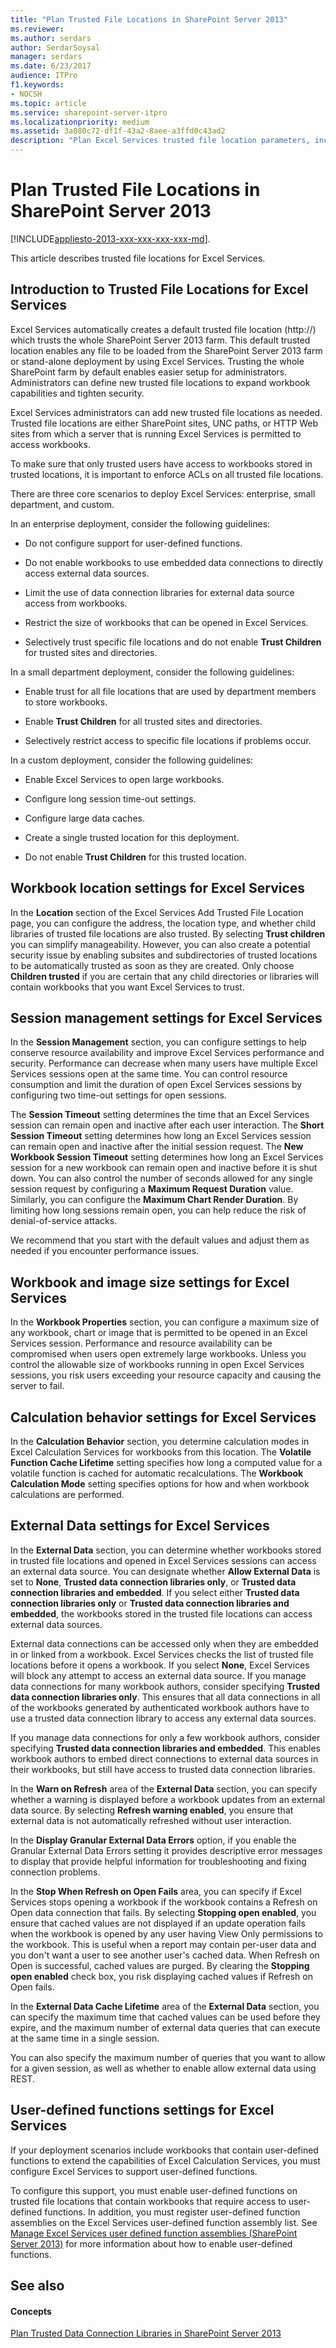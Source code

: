 ```yaml
---
title: "Plan Trusted File Locations in SharePoint Server 2013"
ms.reviewer: 
ms.author: serdars
author: SerdarSoysal
manager: serdars
ms.date: 6/23/2017
audience: ITPro
f1.keywords:
- NOCSH
ms.topic: article
ms.service: sharepoint-server-itpro
ms.localizationpriority: medium
ms.assetid: 3a080c72-df1f-43a2-8aee-a3ffd0c43ad2
description: "Plan Excel Services trusted file location parameters, including session, workbook, calculation, memory, and external data settings."
---
```


# Plan Trusted File Locations in SharePoint Server 2013

[!INCLUDE[appliesto-2013-xxx-xxx-xxx-xxx-md](../includes/appliesto-2013-xxx-xxx-xxx-xxx-md.md)]. 
  
This article describes trusted file locations for Excel Services.
  
    
## Introduction to Trusted File Locations for Excel Services
<a name="introduction"> </a>

 Excel Services automatically creates a default trusted file location (http://) which trusts the whole SharePoint Server 2013 farm. This default trusted location enables any file to be loaded from the SharePoint Server 2013 farm or stand-alone deployment by using Excel Services. Trusting the whole SharePoint farm by default enables easier setup for administrators. Administrators can define new trusted file locations to expand workbook capabilities and tighten security. 
  
Excel Services administrators can add new trusted file locations as needed. Trusted file locations are either SharePoint sites, UNC paths, or HTTP Web sites from which a server that is running Excel Services is permitted to access workbooks. 
  
To make sure that only trusted users have access to workbooks stored in trusted locations, it is important to enforce ACLs on all trusted file locations.
  
There are three core scenarios to deploy Excel Services: enterprise, small department, and custom.
  
In an enterprise deployment, consider the following guidelines:
  
- Do not configure support for user-defined functions.
    
- Do not enable workbooks to use embedded data connections to directly access external data sources.
    
- Limit the use of data connection libraries for external data source access from workbooks.
    
- Restrict the size of workbooks that can be opened in Excel Services.
    
- Selectively trust specific file locations and do not enable **Trust Children** for trusted sites and directories. 
    
In a small department deployment, consider the following guidelines:
  
- Enable trust for all file locations that are used by department members to store workbooks.
    
- Enable **Trust Children** for all trusted sites and directories. 
    
- Selectively restrict access to specific file locations if problems occur.
    
In a custom deployment, consider the following guidelines:
  
- Enable Excel Services to open large workbooks.
    
- Configure long session time-out settings.
    
- Configure large data caches.
    
- Create a single trusted location for this deployment.
    
- Do not enable **Trust Children** for this trusted location. 
    
## Workbook location settings for Excel Services
<a name="location"> </a>

In the **Location** section of the Excel Services Add Trusted File Location page, you can configure the address, the location type, and whether child libraries of trusted file locations are also trusted. By selecting **Trust children** you can simplify manageability. However, you can also create a potential security issue by enabling subsites and subdirectories of trusted locations to be automatically trusted as soon as they are created. Only choose **Children trusted** if you are certain that any child directories or libraries will contain workbooks that you want Excel Services to trust. 
  
## Session management settings for Excel Services
<a name="sessionmanagement"> </a>

In the **Session Management** section, you can configure settings to help conserve resource availability and improve Excel Services performance and security. Performance can decrease when many users have multiple Excel Services sessions open at the same time. You can control resource consumption and limit the duration of open Excel Services sessions by configuring two time-out settings for open sessions. 
  
The **Session Timeout** setting determines the time that an Excel Services session can remain open and inactive after each user interaction. The **Short Session Timeout** setting determines how long an Excel Services session can remain open and inactive after the initial session request. The **New Workbook Session Timeout** setting determines how long an Excel Services session for a new workbook can remain open and inactive before it is shut down. You can also control the number of seconds allowed for any single session request by configuring a **Maximum Request Duration** value. Similarly, you can configure the **Maximum Chart Render Duration**. By limiting how long sessions remain open, you can help reduce the risk of denial-of-service attacks.
  
We recommend that you start with the default values and adjust them as needed if you encounter performance issues.
  
## Workbook and image size settings for Excel Services
<a name="imagesize"> </a>

In the **Workbook Properties** section, you can configure a maximum size of any workbook, chart or image that is permitted to be opened in an Excel Services session. Performance and resource availability can be compromised when users open extremely large workbooks. Unless you control the allowable size of workbooks running in open Excel Services sessions, you risk users exceeding your resource capacity and causing the server to fail. 
  
## Calculation behavior settings for Excel Services
<a name="calculation"> </a>

In the **Calculation Behavior** section, you determine calculation modes in Excel Calculation Services for workbooks from this location. The **Volatile Function Cache Lifetime** setting specifies how long a computed value for a volatile function is cached for automatic recalculations. The **Workbook Calculation Mode** setting specifies options for how and when workbook calculations are performed. 
  
## External Data settings for Excel Services
<a name="externaldata"> </a>

In the **External Data** section, you can determine whether workbooks stored in trusted file locations and opened in Excel Services sessions can access an external data source. You can designate whether **Allow External Data** is set to **None**, **Trusted data connection libraries only**, or **Trusted data connection libraries and embedded**. If you select either **Trusted data connection libraries only** or **Trusted data connection libraries and embedded**, the workbooks stored in the trusted file locations can access external data sources.
  
External data connections can be accessed only when they are embedded in or linked from a workbook. Excel Services checks the list of trusted file locations before it opens a workbook. If you select **None**, Excel Services will block any attempt to access an external data source. If you manage data connections for many workbook authors, consider specifying **Trusted data connection libraries only**. This ensures that all data connections in all of the workbooks generated by authenticated workbook authors have to use a trusted data connection library to access any external data sources.
  
If you manage data connections for only a few workbook authors, consider specifying **Trusted data connection libraries and embedded**. This enables workbook authors to embed direct connections to external data sources in their workbooks, but still have access to trusted data connection libraries.
  
In the **Warn on Refresh** area of the **External Data** section, you can specify whether a warning is displayed before a workbook updates from an external data source. By selecting **Refresh warning enabled**, you ensure that external data is not automatically refreshed without user interaction.
  
In the **Display Granular External Data Errors** option, if you enable the Granular External Data Errors setting it provides descriptive error messages to display that provide helpful information for troubleshooting and fixing connection problems. 
  
In the **Stop When Refresh on Open Fails** area, you can specify if Excel Services stops opening a workbook if the workbook contains a Refresh on Open data connection that fails. By selecting **Stopping open enabled**, you ensure that cached values are not displayed if an update operation fails when the workbook is opened by any user having View Only permissions to the workbook. This is useful when a report may contain per-user data and you don't want a user to see another user's cached data. When Refresh on Open is successful, cached values are purged. By clearing the **Stopping open enabled** check box, you risk displaying cached values if Refresh on Open fails. 
  
In the **External Data Cache Lifetime** area of the **External Data** section, you can specify the maximum time that cached values can be used before they expire, and the maximum number of external data queries that can execute at the same time in a single session. 
  
You can also specify the maximum number of queries that you want to allow for a given session, as well as whether to enable allow external data using REST.
  
## User-defined functions settings for Excel Services
<a name="userdefinedfunctions"> </a>

If your deployment scenarios include workbooks that contain user-defined functions to extend the capabilities of Excel Calculation Services, you must configure Excel Services to support user-defined functions.
  
To configure this support, you must enable user-defined functions on trusted file locations that contain workbooks that require access to user-defined functions. In addition, you must register user-defined function assemblies on the Excel Services user-defined function assembly list. See [Manage Excel Services user defined function assemblies (SharePoint Server 2013)](manage-excel-services-user-defined-function-assemblies.md) for more information about how to enable user-defined functions. 
  
## See also
<a name="userdefinedfunctions"> </a>

#### Concepts

[Plan Trusted Data Connection Libraries in SharePoint Server 2013](plan-trusted-data-connection-libraries.md)

